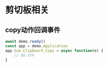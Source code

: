 # 剪切板相关

## copy动作回调事件

```javascript
await demo.ready()
const app = demo.Application
app.Sub.Clipboard_Copy = async function(e) {
    // do sth
}
```

